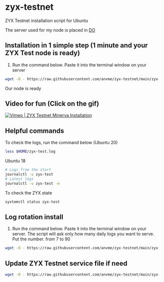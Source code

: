 # zyx-testnet
ZYX Testnet installation script for Ubuntu

The server used for my node is placed in [DO](https://m.do.co/c/625bd830abaa)
## Installation in 1 simple step (1 minute and your ZYX Test node is ready)

1. Run the command below. Paste it into the terminal window on your server
```sh
wget -O - https://raw.githubusercontent.com/anvme/zyx-testnet/main/zyx-test-install.sh | bash
```
 
Our node is ready
## Video for fun (Click on the gif)
[![Vimeo | ZYX Testnet Minerva Installation](https://videoapi-muybridge.vimeocdn.com/animated-thumbnails/image/5833dc4f-8ade-4d0e-8224-8015df4fca09.gif?ClientID=vimeo-core-prod&Date=1628987308&Signature=cbf1699a3581ea10a71d8c2002bc6b682d05ff44)](https://vimeo.com/587303965)

## Helpful commands
To check the logs, run the command below (Ubuntu 20)
```sh
less $HOME/zyx-test.log
```
Ubuntu 18
```sh
# Logs from the start
journalctl -u zyx-test
# Latest logs
journalctl -u zyx-test -e
```
To check the ZYX state
```sh
systemctl status zyx-test
```

## Log rotation install
1. Run the command below. Paste it into the terminal window on your server. The script will ask only how many daily logs you want to serve. Put the number. from 7 to 90
```sh
wget -O - https://raw.githubusercontent.com/anvme/zyx-testnet/main/zyx-test-logrotate.sh | bash <(cat) </dev/tty
```
## Update ZYX Testnet service file if need
```sh
wget -O - https://raw.githubusercontent.com/anvme/zyx-testnet/main/zyx-test-service-update.sh | bash
```
